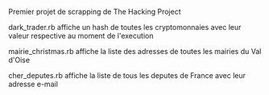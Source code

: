 Premier projet de scrapping de The Hacking Project

dark_trader.rb affiche un hash de toutes les cryptomonnaies avec leur valeur respective au moment de l'execution

mairie_christmas.rb affiche la liste des adresses de toutes les mairies du Val d'Oise

cher_deputes.rb affiche la liste de tous les deputes de France avec leur adresse e-mail

